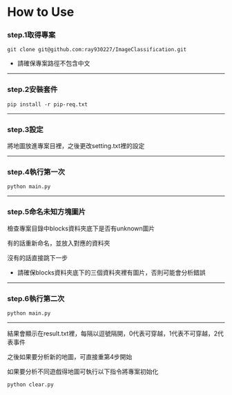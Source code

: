 How to Use
===

### **step.1取得專案**  
```
git clone git@github.com:ray930227/ImageClassification.git
```
- 請確保專案路徑不包含中文
---
### **step.2安裝套件**
```
pip install -r pip-req.txt 
```
---
### **step.3設定**

將地圖放進專案目裡，之後更改setting.txt裡的設定

---
### **step.4執行第一次**
```
python main.py
```
---
### **step.5命名未知方塊圖片**

檢查專案目錄中blocks資料夾底下是否有unknown圖片

有的話重新命名，並放入對應的資料夾

沒有的話直接跳下一步

- 請確保blocks資料夾底下的三個資料夾裡有圖片，否則可能會分析錯誤
---
### **step.6執行第二次**
```
python main.py
```
---

結果會顯示在result.txt裡，每隔以逗號隔開，0代表可穿越，1代表不可穿越，2代表事件

之後如果要分析新的地圖，可直接重第4步開始

如果要分析不同遊戲得地圖可執行以下指令將專案初始化
```
python clear.py
```


